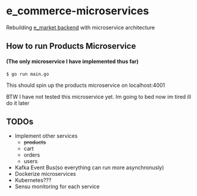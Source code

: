 # e_commerce-microservices
Rebuilding [e_market backend](https://github.com/nikhil0929/e_market) with microservice architecture

## How to run Products Microservice
#### (The only microservice I have implemented thus far)

```
$ go run main.go
```

This should spin up the products microservice on localhost:4001

BTW I have not tested this microservice yet. Im going to bed now im tired ill do it later


## TODOs
- Implement other services
  - ~~products~~
  - cart
  - orders
  - users
- Kafka Event Bus(so everything can run more asynchronusly)
- Dockerize microservices
- Kubernetes???
- Sensu monitoring for each service
